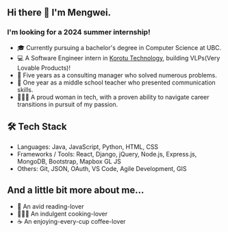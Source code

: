 ## Hi there 👋 I'm Mengwei.
### I'm looking for a 2024 summer internship!

- 🎓 Currently pursuing a bachelor's degree in Computer Science at UBC.
- 💻 A Software Engineer intern in [Korotu Technology](https://www.korotu.com/), building VLPs(Very Lovable Products)!
- 💼 Five years as a consulting manager who solved numerous problems.
- 🍎 One year as a middle school teacher who presented communication skills.
- 👩🏻‍💻 A proud woman in tech, with a proven ability to navigate career transitions in pursuit of my passion.

## 🛠️ Tech Stack

- Languages: Java, JavaScript, Python, HTML, CSS
- Frameworks / Tools: React, Django, jQuery, Node.js, Express.js, MongoDB, Bootstrap, Mapbox GL JS
- Others: Git, JSON, OAuth, VS Code, Agile Development, GIS

## And a little bit more about me...
- 📖 An avid reading-lover
- 👩🏻‍🍳 An indulgent cooking-lover
- ☕️ An enjoying-every-cup coffee-lover
  
<!--
**mengweij/mengweij** is a ✨ _special_ ✨ repository because its `README.md` (this file) appears on your GitHub profile.

Here are some ideas to get you started:

- 🔭 I’m currently working on ...
- 🌱 I’m currently learning ...
- 👯 I’m looking to collaborate on ...
- 🤔 I’m looking for help with ...
- 💬 Ask me about ...
- 📫 How to reach me: ...
- 😄 Pronouns: ...
- ⚡ Fun fact: ...
-->
